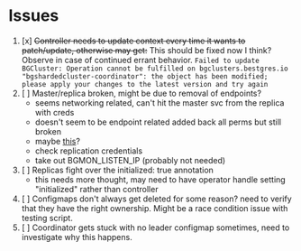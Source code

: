 # Issues

1. [x] ~~Controller needs to update context every time it wants to patch/update, otherwise may get:~~ This should be fixed now I think? Observe in case of continued errant behavior.
    `Failed to update BGCluster: Operation cannot be fulfilled on bgclusters.bestgres.io "bgshardedcluster-coordinator": the object has been modified; please apply your changes to the latest version and try again`
2. [ ] Master/replica broken, might be due to removal of endpoints?
    - seems networking related, can't hit the master svc from the replica with creds
    - doesn't seem to be endpoint related added back all perms but still broken
    - maybe [this](https://github.com/Haptr3c/bestgres/compare/29e46a0a89789ff591df3327fd3e1f37e2ff52f5...main#diff-3dc09f1f3c24c29007908270118355059cc4ae947a1c8a50ea4e0cefb8f68d76L166-R124)?
    - check replication credentials
    - take out BGMON_LISTEN_IP (probably not needed)
3. [ ] Replicas fight over the initialized: true annotation
    - this needs more thought, may need to have operator handle setting "initialized" rather than controller
4. [ ] Configmaps don't always get deleted for some reason? need to verify that they have the right ownership. Might be a race condition issue with testing script.
5. [ ] Coordinator gets stuck with no leader configmap sometimes, need to investigate why this happens.